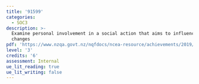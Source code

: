 ```yaml
---
title: '91599'
categories:
  - SOC3
description: >-
  Examine personal involvement in a social action that aims to influence policy
  changes
pdf: 'https://www.nzqa.govt.nz/nqfdocs/ncea-resource/achievements/2019/as91599.pdf'
level: '3'
credits: '6'
assessment: Internal
ue_lit_reading: true
ue_lit_writing: false
---
```


